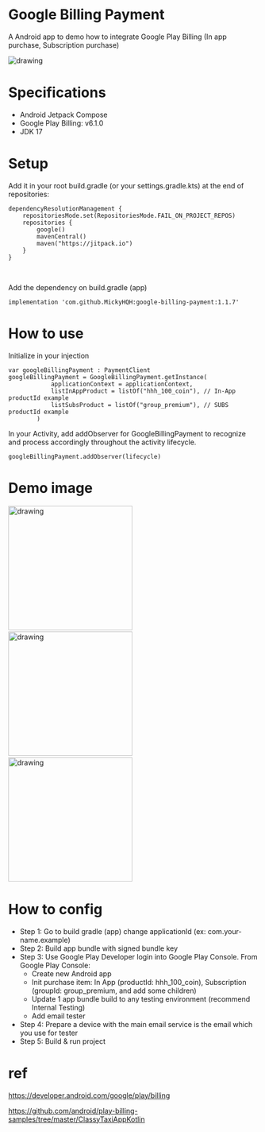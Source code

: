 # Google Billing Payment
A Android app to demo how to integrate Google Play Billing (In app purchase, Subscription purchase)

<img src="assert/diagram.png" alt="drawing"/>

# Specifications
- Android Jetpack Compose
- Google Play Billing: v6.1.0
- JDK 17

# Setup

Add it in your root build.gradle (or your settings.gradle.kts) at the end of repositories:
```
dependencyResolutionManagement {
    repositoriesMode.set(RepositoriesMode.FAIL_ON_PROJECT_REPOS)
    repositories {
        google()
        mavenCentral()
        maven("https://jitpack.io")
    }
}
```
<br />

Add the dependency on build.gradle (app)
```
implementation 'com.github.MickyHQH:google-billing-payment:1.1.7'
```

# How to use
Initialize in your injection
```
var googleBillingPayment : PaymentClient
googleBillingPayment = GoogleBillingPayment.getInstance(
            applicationContext = applicationContext,
            listInAppProduct = listOf("hhh_100_coin"), // In-App productId example
            listSubsProduct = listOf("group_premium"), // SUBS productId example
        )
```

In your Activity, add addObserver for GoogleBillingPayment to recognize and process accordingly throughout the activity lifecycle.
```
googleBillingPayment.addObserver(lifecycle)
```

# Demo image

<img src="assert/greeting.jpg" alt="drawing" width="250"/> &emsp; <img src="assert/store.jpg" alt="drawing" width="250"/> &emsp; <img src="assert/buy.jpg" alt="drawing" width="250"/>


# How to config
- Step 1: Go to build gradle (app) change applicationId (ex: com.your-name.example)
- Step 2: Build app bundle with signed bundle key
- Step 3: Use Google Play Developer login into Google Play Console. From Google Play Console:
  - Create new Android app
  - Init purchase item: In App (productId: hhh_100_coin),  Subscription (groupId: group_premium, and add some children)
  - Update 1 app bundle build to any testing environment (recommend Internal Testing)
  - Add email tester
- Step 4: Prepare a device with the main email service is the email which you use for tester
- Step 5: Build & run project


# ref
https://developer.android.com/google/play/billing

https://github.com/android/play-billing-samples/tree/master/ClassyTaxiAppKotlin
